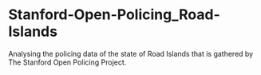 # Stanford-Open-Policing_Road-Islands
Analysing the policing data of the state of Road Islands that is gathered by The Stanford Open Policing Project.
